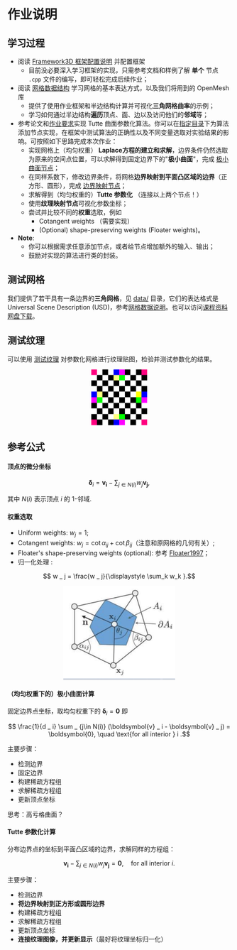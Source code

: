 # 作业说明

## 学习过程

- 阅读 [Framework3D 框架配置说明](../../../Framework3D/README.md) 并配置框架
  - 目前没必要深入学习框架的实现，只需参考文档和样例了解 **单个** 节点 `.cpp` 文件的编写，即可轻松完成后续作业；
- 阅读 [网格数据结构](openmesh.md) 学习网格的基本表达方式，以及我们将用到的 OpenMesh 库
  - 提供了使用作业框架和半边结构计算并可视化**三角网格曲率**的示例；
  - 学习如何通过半边结构**遍历**顶点、面、边以及访问他们的**邻域**等；
- 参考论文和[作业要求](https://rec.ustc.edu.cn/share/c55d42a0-bfcd-11ee-b7db-eb3ed86abde8)实现 Tutte 曲面参数化算法。你可以在[指定目录](../../../Framework3D/source/nodes/nodes/geometry/)下为算法添加节点实现，在框架中测试算法的正确性以及不同变量选取对实验结果的影响。可按照如下思路完成本次作业：
  - 实现网格上（均匀权重） **Laplace方程的建立和求解**，边界条件仍然选取为原来的空间点位置，可以求解得到固定边界下的"**极小曲面**"，完成 [极小曲面节点](../../../Framework3D/source/nodes/nodes/geometry/node_min_surf.cpp)；
  - 在同样系数下，修改边界条件，将网格**边界映射到平面凸区域的边界**（正方形、圆形），完成 [边界映射节点](../../../Framework3D/source/nodes/nodes/geometry/node_boundary_mapping.cpp)；
  - 求解得到（均匀权重的）**Tutte 参数化** （连接以上两个节点！）
  - 使用**纹理映射节点**可视化参数坐标；
  - 尝试并比较不同的**权重**选取，例如
    - Cotangent weights （需要实现）
    - (Optional) shape-preserving weights (Floater weights)。
- **Note**: 
  - 你可以根据需求任意添加节点，或者给节点增加额外的输入、输出；
  - 鼓励对实现的算法进行类的封装。

## 测试网格

我们提供了若干具有一条边界的**三角网格**，见 [data/](../data/) 目录，它们的表达格式是 Universal Scene Description (USD)，参考[网格数据说明](../data/README.md)。也可以访问[课程资料网盘下载](https://rec.ustc.edu.cn/share/c55d42a0-bfcd-11ee-b7db-eb3ed86abde8)。

## 测试纹理

可以使用 [测试纹理](../data/test.png) 对参数化网格进行纹理贴图，检验并测试参数化的结果。

<div align=center><img width = 25% src ="../data/test.png"/></div align>


## 参考公式

#### 顶点的微分坐标

$$ \boldsymbol\delta _ i = \boldsymbol{v _ i} - \sum _ {j \in N(i)} w _ j  \boldsymbol{v _ j},$$

其中 $N(i)$ 表示顶点 $i$ 的 1-邻域.

#### 权重选取

- Uniform weights: $w _ j = 1$;
- Cotangent weights: $w _ j = \cot \alpha _ {ij} + \cot \beta _ {ij}$（注意和原网格的几何有关）;
- Floater's shape-preserving weights (optional): 参考 [Floater1997](https://www.cs.jhu.edu/~misha/Fall09/Floater97.pdf)； 
- 归一化处理 :
  

$$ w _ j = \frac{w _ j}{\displaystyle \sum_k w_k }.$$


<div align=center><img width = 50% src ="figs/mesh-5.png"/></div align>

#### （均匀权重下的）极小曲面计算

固定边界点坐标，取均匀权重下的 $\boldsymbol{\delta} _ i = \boldsymbol{0}$ 即

$$ \frac{1}{d _ i} \sum _ {j\in N(i)} (\boldsymbol{v} _ i - \boldsymbol{v} _ j) = \boldsymbol{0}, \quad \text{for all interior } i .$$

主要步骤：
- 检测边界
- 固定边界
- 构建稀疏方程组
- 求解稀疏方程组
- 更新顶点坐标

思考：高亏格曲面？

#### Tutte 参数化计算

分布边界点的坐标到平面凸区域的边界，求解同样的方程组：

$$ \boldsymbol{v _ i} - \sum _ {j \in N(i)} w _ j  \boldsymbol{v _ j} = \boldsymbol{0}, \quad \text{for all interior } i .$$

主要步骤：
- 检测边界
- **将边界映射到正方形或圆形边界**
- 构建稀疏方程组
- 求解稀疏方程组
- 更新顶点坐标
- **连接纹理图像，并更新显示**（最好将纹理坐标归一化）